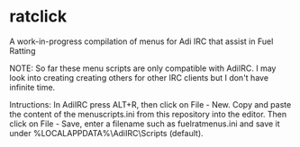 # ratclick
A work-in-progress compilation of menus for Adi IRC that assist in Fuel Ratting  

NOTE: So far these menu scripts are only compatible with AdiIRC. I may look into creating creating others for other IRC clients but I don't have infinite time.

Intructions:
In AdiIRC press ALT+R, then click on File - New. Copy and paste the content of the menuscripts.ini from this repository into the editor. Then click on File - Save, enter a filename such as fuelratmenus.ini and save it under %LOCALAPPDATA%\AdiIRC\Scripts (default).
